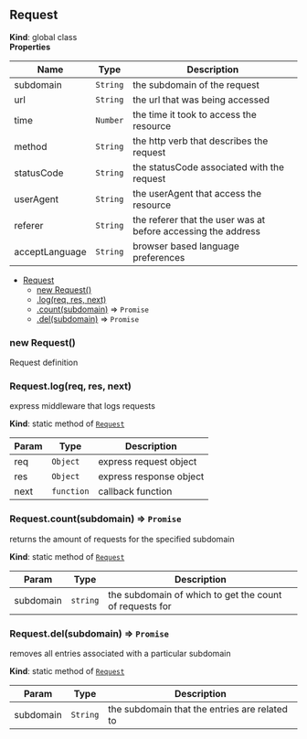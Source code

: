 <a name="Request"></a>

## Request
**Kind**: global class  
**Properties**

| Name | Type | Description |
| --- | --- | --- |
| subdomain | <code>String</code> | the subdomain of the request |
| url | <code>String</code> | the url that was being accessed |
| time | <code>Number</code> | the time it took to access the resource |
| method | <code>String</code> | the http verb that describes the request |
| statusCode | <code>String</code> | the statusCode associated with the request |
| userAgent | <code>String</code> | the userAgent that access the resource |
| referer | <code>String</code> | the referer that the user was at before accessing the address |
| acceptLanguage | <code>String</code> | browser based language preferences |


* [Request](#Request)
    * [new Request()](#new_Request_new)
    * [.log(req, res, next)](#Request.log)
    * [.count(subdomain)](#Request.count) ⇒ <code>Promise</code>
    * [.del(subdomain)](#Request.del) ⇒ <code>Promise</code>

<a name="new_Request_new"></a>

### new Request()
Request definition

<a name="Request.log"></a>

### Request.log(req, res, next)
express middleware that logs requests

**Kind**: static method of [<code>Request</code>](#Request)  

| Param | Type | Description |
| --- | --- | --- |
| req | <code>Object</code> | express request object |
| res | <code>Object</code> | express response object |
| next | <code>function</code> | callback function |

<a name="Request.count"></a>

### Request.count(subdomain) ⇒ <code>Promise</code>
returns the amount of requests for the specified subdomain

**Kind**: static method of [<code>Request</code>](#Request)  

| Param | Type | Description |
| --- | --- | --- |
| subdomain | <code>string</code> | the subdomain of which to get the count of requests for |

<a name="Request.del"></a>

### Request.del(subdomain) ⇒ <code>Promise</code>
removes all entries associated with a particular subdomain

**Kind**: static method of [<code>Request</code>](#Request)  

| Param | Type | Description |
| --- | --- | --- |
| subdomain | <code>String</code> | the subdomain that the entries are related to |


